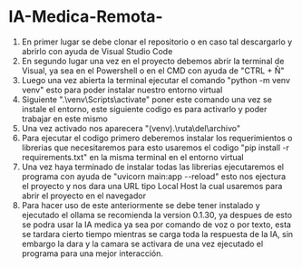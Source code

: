 # IA-Medica-Remota-
1. En primer lugar se debe clonar el repositorio o en caso tal descargarlo y abrirlo con ayuda de Visual Studio Code
2. En segundo lugar una vez en el proyecto debemos abrir la terminal de Visual, ya sea en el Powershell o en el CMD con ayuda de "CTRL + Ñ"
3. Luego una vez abierta la terminal ejecutar el comando "python -m venv venv" esto para poder instalar nuestro entorno virtual
4. Siguiente ".\venv\Scripts\activate" poner este comando una vez se instale el entorno, este siguiente codigo es para activarlo y poder trabajar en este mismo
5. Una vez activado nos aparecera "(venv).\ruta\del\archivo"
6. Para ejecutar el codigo primero deberemos instalar los requerimientos o librerias que necesitaremos para esto usaremos el codigo "pip install -r requirements.txt" en la misma terminal en el entorno virtual
7. Una vez haya terminado de instalar todas las librerias ejecutaremos el programa con ayuda de "uvicorn main:app  --reload" esto nos ejectura el proyecto y nos dara una URL tipo Local Host la cual usaremos para abrir el proyecto en el navegador
8. Para hacer uso de este anteriormente se debe tener instalado y ejecutado el ollama se recomienda la version 0.1.30, ya despues de esto se podra usar la IA medica ya sea por comando de voz o por texto, esta se tardara cierto tiempo mientras se carga toda la respuesta de la IA, sin embargo la dara y la camara se activara de una vez ejecutado el programa para una mejor interacción.
